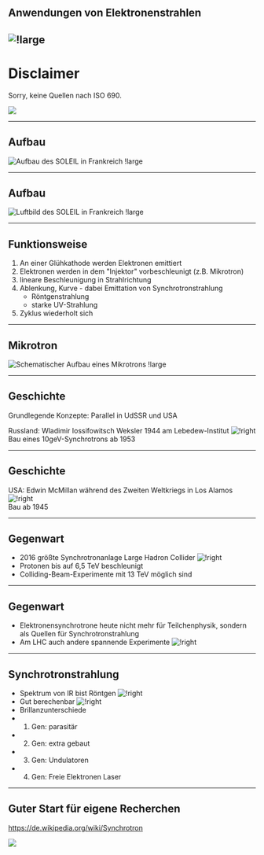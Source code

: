 ## Anwendungen von Elektronenstrahlen

![!large](https://cdn1.byjus.com/wp-content/uploads/2018/11/physics/wp-content/uploads/2016/06/4.png)
---

# Disclaimer

Sorry, keine Quellen nach ISO 690.

![](https://img.welt.de/img/wissenschaft/mobile195431695/1022506097-ci102l-w1024/A-portrait-of-a-beagle-that-was-a-rescued-dog-2.jpg)

---

## Aufbau

![Aufbau des SOLEIL in Frankreich !large](https://upload.wikimedia.org/wikipedia/commons/6/60/Sch%C3%A9ma_de_principe_du_synchrotron.jpg)

---

## Aufbau

![Luftbild des SOLEIL in Frankreich !large](https://upload.wikimedia.org/wikipedia/commons/0/00/SOLEIL_le_01_juin_2005.jpg)

---

## Funktionsweise

1. An einer Glühkathode werden Elektronen emittiert
1. Elektronen werden in dem "Injektor" vorbeschleunigt (z.B. Mikrotron)
1. lineare Beschleunigung in Strahlrichtung
1. Ablenkung, Kurve - dabei Emittation von Synchrotronstrahlung
    * Röntgenstrahlung
    * starke UV-Strahlung
1. Zyklus wiederholt sich

---

## Mikrotron

![Schematischer Aufbau eines Mikrotrons !large](https://upload.wikimedia.org/wikipedia/commons/1/14/ClassicMicrotronSketch.svg)

---

## Geschichte

Grundlegende Konzepte: Parallel in UdSSR und USA 

Russland: Wladimir Iossifowitsch Weksler 1944 am Lebedew-Institut ![!right](https://upload.wikimedia.org/wikipedia/commons/thumb/d/d2/Russia_stamp_2000_%E2%84%96_599.jpg/330px-Russia_stamp_2000_%E2%84%96_599.jpg)
\
Bau eines 10geV-Synchrotrons ab 1953

---

## Geschichte

USA: Edwin McMillan während des Zweiten Weltkriegs in Los Alamos ![!right](https://upload.wikimedia.org/wikipedia/commons/8/86/Edwin_McMillan_Nobel.jpg)
\
Bau ab 1945

---

## Gegenwart

* 2016 größte Synchrotronanlage Large Hadron Collider ![!right](https://upload.wikimedia.org/wikipedia/commons/thumb/f/fc/CERN_LHC_Tunnel1.jpg/1024px-CERN_LHC_Tunnel1.jpg)
* Protonen bis auf 6,5 TeV beschleunigt
* Colliding-Beam-Experimente mit 13 TeV möglich sind

---

## Gegenwart

* Elektronensynchrotrone heute nicht mehr für Teilchenphysik, sondern als Quellen für Synchrotronstrahlung 
* Am LHC auch andere spannende Experimente ![!right](https://upload.wikimedia.org/wikipedia/commons/thumb/1/1c/CMS_Higgs-event.jpg/1024px-CMS_Higgs-event.jpg)

---

## Synchrotronstrahlung

* Spektrum von IR bist Röntgen ![!right](https://upload.wikimedia.org/wikipedia/commons/5/58/Syncrotron.png)
* Gut berechenbar ![!right](https://upload.wikimedia.org/wikipedia/commons/thumb/3/30/Undulator_%28numbers%29.svg/1280px-Undulator_%28numbers%29.svg.png)
* Brillanzunterschiede 
 * 1. Gen: parasitär
 * 2. Gen: extra gebaut
 * 3. Gen: Undulatoren
 * 4. Gen: Freie Elektronen Laser

---

## Guter Start für eigene Recherchen

https://de.wikipedia.org/wiki/Synchrotron 

![](https://upload.wikimedia.org/wikipedia/commons/thumb/8/80/Wikipedia-logo-v2.svg/375px-Wikipedia-logo-v2.svg.png)